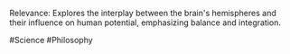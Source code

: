 Relevance: Explores the interplay between the brain's hemispheres and their influence on human potential, emphasizing balance and integration.

#Science #Philosophy